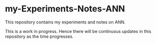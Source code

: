 # my-Experiments-Notes-ANN

This repository contains my experiments and notes on ANN.

This is a work in progress. Hence there will be continuous updates in this repository as the time progresses.